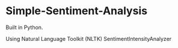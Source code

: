 # Simple-Sentiment-Analysis

Built in Python.

Using Natural Language Toolkit (NLTK) SentimentIntensityAnalyzer

